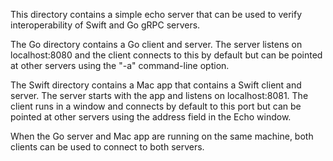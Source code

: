 This directory contains a simple echo server that can be used to
verify interoperability of Swift and Go gRPC servers.

The Go directory contains a Go client and server. The server
listens on localhost:8080 and the client connects to this by
default but can be pointed at other servers using the "-a" 
command-line option.

The Swift directory contains a Mac app that contains a Swift
client and server. The server starts with the app and listens
on localhost:8081. The client runs in a window and connects by
default to this port but can be pointed at other servers using
the address field in the Echo window.

When the Go server and Mac app are running on the same machine,
both clients can be used to connect to both servers.


